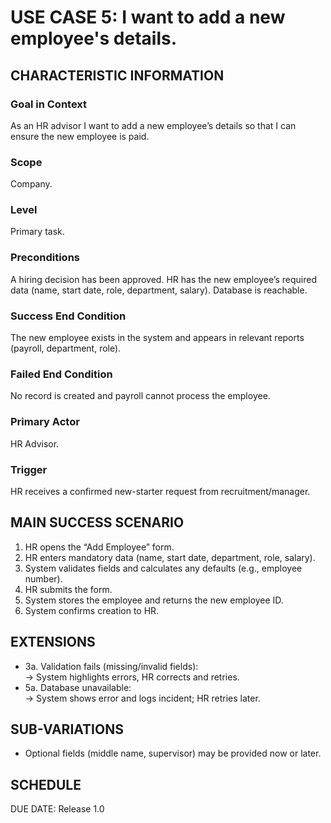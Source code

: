 # USE CASE 5: I want to add a new employee's details.
## CHARACTERISTIC INFORMATION

### Goal in Context
As an HR advisor I want to add a new employee’s details so that I can ensure the new employee is paid.

### Scope
Company.

### Level
Primary task.

### Preconditions
A hiring decision has been approved. HR has the new employee’s required data (name, start date, role, department, salary). Database is reachable.

### Success End Condition
The new employee exists in the system and appears in relevant reports (payroll, department, role).

### Failed End Condition
No record is created and payroll cannot process the employee.

### Primary Actor
HR Advisor.

### Trigger
HR receives a confirmed new-starter request from recruitment/manager.

## MAIN SUCCESS SCENARIO
1. HR opens the “Add Employee” form.
2. HR enters mandatory data (name, start date, department, role, salary).
3. System validates fields and calculates any defaults (e.g., employee number).
4. HR submits the form.
5. System stores the employee and returns the new employee ID.
6. System confirms creation to HR.

## EXTENSIONS
- 3a. Validation fails (missing/invalid fields):  
  -> System highlights errors, HR corrects and retries.
- 5a. Database unavailable:  
  -> System shows error and logs incident; HR retries later.

## SUB-VARIATIONS
- Optional fields (middle name, supervisor) may be provided now or later.

## SCHEDULE
DUE DATE: Release 1.0
